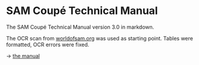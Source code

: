 # SAM Coupé Technical Manual

The SAM Coupé Technical Manual version 3.0 in markdown.

The OCR scan from [worldofsam.org](https://www.worldofsam.org/products/sam-coupe-technical-manual) was used as starting point. Tables were formatted, OCR errors were fixed.

-> [the manual](https://github.com/stefandrissen/sam-coupe-technical-manual/blob/main/techmanual.md)
